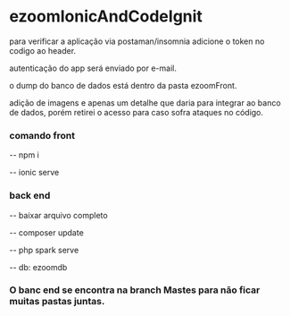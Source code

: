 # ezoomIonicAndCodeIgnit

para verificar a aplicação via postaman/insomnia adicione o token no codigo ao header.

autenticação do app será enviado por e-mail. 

o dump do banco de dados está dentro da pasta ezoomFront.

adição de imagens e apenas um detalhe que daria para integrar ao banco de dados, porém retirei o acesso para caso sofra ataques no código. 

### comando front 

-- npm i 

-- ionic serve

### back end

-- baixar arquivo completo

-- composer update

-- php spark serve 

-- db: ezoomdb

### O banc end se encontra na branch Mastes para não ficar muitas pastas juntas.

